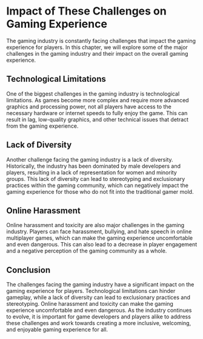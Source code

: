 Impact of These Challenges on Gaming Experience
=========================================================================================

The gaming industry is constantly facing challenges that impact the gaming experience for players. In this chapter, we will explore some of the major challenges in the gaming industry and their impact on the overall gaming experience.

Technological Limitations
-------------------------

One of the biggest challenges in the gaming industry is technological limitations. As games become more complex and require more advanced graphics and processing power, not all players have access to the necessary hardware or internet speeds to fully enjoy the game. This can result in lag, low-quality graphics, and other technical issues that detract from the gaming experience.

Lack of Diversity
-----------------

Another challenge facing the gaming industry is a lack of diversity. Historically, the industry has been dominated by male developers and players, resulting in a lack of representation for women and minority groups. This lack of diversity can lead to stereotyping and exclusionary practices within the gaming community, which can negatively impact the gaming experience for those who do not fit into the traditional gamer mold.

Online Harassment
-----------------

Online harassment and toxicity are also major challenges in the gaming industry. Players can face harassment, bullying, and hate speech in online multiplayer games, which can make the gaming experience uncomfortable and even dangerous. This can also lead to a decrease in player engagement and a negative perception of the gaming community as a whole.

Conclusion
----------

The challenges facing the gaming industry have a significant impact on the gaming experience for players. Technological limitations can hinder gameplay, while a lack of diversity can lead to exclusionary practices and stereotyping. Online harassment and toxicity can make the gaming experience uncomfortable and even dangerous. As the industry continues to evolve, it is important for game developers and players alike to address these challenges and work towards creating a more inclusive, welcoming, and enjoyable gaming experience for all.
